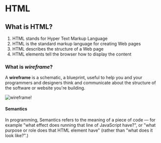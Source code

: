 # HTML 

## What is HTML?
1. HTML stands for Hyper Text Markup Language
2. HTML is the standard markup language for creating Web pages
3. HTML describes the structure of a Web page
4. HTML elements tell the browser how to display the content

### What is *wireframe*?
A **wireframe** is a schematic, a blueprint, useful to help you and your programmers and designers think and communicate about the structure of the software or website you're building.

![wireframe!](https://1.bp.blogspot.com/-PhyV5GH7jkY/XpjvXknqiwI/AAAAAAAAOjg/CUKFev6qC1EJ_MoRCmcptbRcSlVGTmaTgCLcBGAsYHQ/s1600/UX%2Bdesign%2Bcon%2Blicencia%2Bde%2BAdobeStock_265620187.jpg)


#### Semantics 
In programming, Semantics refers to the meaning of a piece of code — for example "what effect does running that line of JavaScript have?", or "what purpose or role does that HTML element have" (rather than "what does it look like?".)